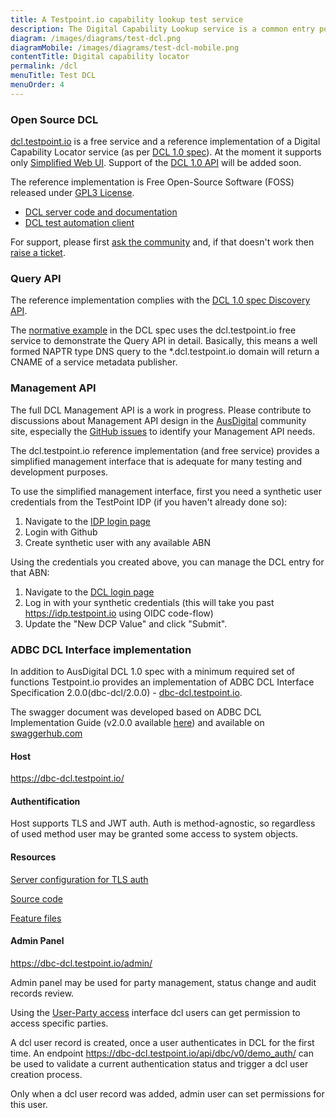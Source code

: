 ```yaml
---
title: A Testpoint.io capability lookup test service
description: The Digital Capability Lookup service is a common entry point for both the modern RESTful e-Invoicing and legacy EDI systems. This uses the Domain Name System (NAPTR records) to enables dynamic discovery of Digital Capability Publisher for business identities.
diagram: /images/diagrams/test-dcl.png
diagramMobile: /images/diagrams/test-dcl-mobile.png
contentTitle: Digital capability locator
permalink: /dcl
menuTitle: Test DCL
menuOrder: 4
---
```

### Open Source DCL

[dcl.testpoint.io](https://dcl.testpoint.io) is a free service and a reference implementation of a Digital Capability Locator service (as per [DCL 1.0 spec](http://ausdigital.org/specs/ausdigital-dcl/1.0)). At the moment it supports only [Simplified Web UI](http://ausdigital.org/specs/ausdigital-dcl/1.0/#simplified-web-ui). Support of the [DCL 1.0 API](http://ausdigital.org/specs/ausdigital-dcl/1.0/api) will be added soon.

The reference implementation is Free Open-Source Software (FOSS) released under [GPL3 License](https://www.gnu.org/licenses/gpl-3.0.en.html). 

* [DCL server code and documentation](https://github.com/test-point/testpoint-dcl/tree/master/src-py)
* [DCL test automation client](https://github.com/test-point/testpoint-dcl/tree/master/tests/bdd-remote)

For support, please first [ask the community](https://ausdigital.slack.com/messages/testpoint/) and, if that doesn't work then [raise a ticket](https://github.com/test-point/testpoint-dcl/issues).


### Query API

The reference implementation complies with the [DCL 1.0 spec Discovery API](http://ausdigital.org/specs/ausdigital-dcl/1.0/#discovery-api).

The [normative example](http://ausdigital.org/specs/ausdigital-dcl/1.0/#normative-examples) in the DCL spec uses the dcl.testpoint.io free service to demonstrate the Query API in detail. Basically, this means a well formed NAPTR type DNS query to the *.dcl.testpoint.io domain will return a CNAME of a service metadata publisher.


### Management API

The full DCL Management API is a work in progress. Please contribute to discussions about Management API design in the [AusDigital](http://ausdigital.org/) community site, especially the [GitHub issues](https://github.com/ausdigital/ausdigital-dcl/issues) to identify your Management API needs.

The dcl.testpoint.io reference implementation (and free service) provides a simplified management interface that is adequate for many testing and development purposes.

To use the simplified management interface, first you need a synthetic user credentials from the TestPoint IDP (if you haven't already done so):

1.  Navigate to the [IDP login page](https://idp.testpoint.io/login/)
2.  Login with Github
3.  Create synthetic user with any available ABN

Using the credentials you created above, you can manage the DCL entry for that ABN:

1.  Navigate to the [DCL login page](https://dcl.testpoint.io/login/)
2.  Log in with your synthetic credentials (this will take you past https://idp.testpoint.io using OIDC code-flow)
3.  Update the "New DCP Value" and click "Submit".

### ADBC DCL Interface implementation

In addition to AusDigital DCL 1.0 spec with a minimum required set of functions Testpoint.io provides an implementation of ADBC DCL Interface Specification 2.0.0(dbc-dcl/2.0.0) - [dbc-dcl.testpoint.io](https://dbc-dcl.testpoint.io).

The swagger document was developed based on ADBC DCL Implementation Guide (v2.0.0 available [here](http://ausdigital.org/specs/ausdigital-dcl/1.0/Attachment_5c_Digital_Capability_Locator_Implementation_Guide_v2.0.0.pdf)) and available on [swaggerhub.com](https://app.swaggerhub.com/apis/ADBC/DCL-interface-spec/2.0.0)

#### Host

https://dbc-dcl.testpoint.io/

#### Authentification

Host supports TLS and JWT auth. Auth is method-agnostic, so regardless of used method user may be granted some access to system objects.

#### Resources

[Server configuration for TLS auth](https://github.com/test-point/testpoint-dcl/tree/master/client-py-tls)

[Source code](https://github.com/test-point/testpoint-dcl/tree/master/src-py)

[Feature files](https://github.com/test-point/testpoint-dcl/tree/master/tests/bdd-remote)

#### Admin Panel

https://dbc-dcl.testpoint.io/admin/

Admin panel may be used for party management, status change and audit records review.

Using the [User-Party access](https://dbc-dcl.testpoint.io/admin/accreditations/userpartyaccess/) interface dcl users can get permission to access specific parties.

A dcl user record is created, once a user authenticates in DCL for the first time. An endpoint https://dbc-dcl.testpoint.io/api/dbc/v0/demo_auth/ can be used to validate a current authentication status and trigger a dcl user creation process.

Only when a dcl user record was added, admin user can set permissions for this user.
